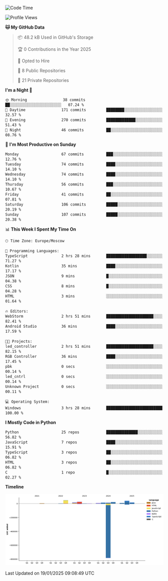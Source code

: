 <!--START_SECTION:waka-->
![Code Time](http://img.shields.io/badge/Code%20Time-585%20hrs%2046%20mins-blue)

![Profile Views](http://img.shields.io/badge/Profile%20Views-4-blue)

**🐱 My GitHub Data** 

> 📦 48.2 kB Used in GitHub's Storage 
 > 
> 🏆 0 Contributions in the Year 2025
 > 
> 💼 Opted to Hire
 > 
> 📜 8 Public Repositories 
 > 
> 🔑 21 Private Repositories 
 > 
**I'm a Night 🦉** 

```text
🌞 Morning                38 commits          ██░░░░░░░░░░░░░░░░░░░░░░░   07.24 % 
🌆 Daytime                171 commits         ████████░░░░░░░░░░░░░░░░░   32.57 % 
🌃 Evening                270 commits         █████████████░░░░░░░░░░░░   51.43 % 
🌙 Night                  46 commits          ██░░░░░░░░░░░░░░░░░░░░░░░   08.76 % 
```
📅 **I'm Most Productive on Sunday** 

```text
Monday                   67 commits          ███░░░░░░░░░░░░░░░░░░░░░░   12.76 % 
Tuesday                  74 commits          ████░░░░░░░░░░░░░░░░░░░░░   14.10 % 
Wednesday                74 commits          ████░░░░░░░░░░░░░░░░░░░░░   14.10 % 
Thursday                 56 commits          ███░░░░░░░░░░░░░░░░░░░░░░   10.67 % 
Friday                   41 commits          ██░░░░░░░░░░░░░░░░░░░░░░░   07.81 % 
Saturday                 106 commits         █████░░░░░░░░░░░░░░░░░░░░   20.19 % 
Sunday                   107 commits         █████░░░░░░░░░░░░░░░░░░░░   20.38 % 
```


📊 **This Week I Spent My Time On** 

```text
🕑︎ Time Zone: Europe/Moscow

💬 Programming Languages: 
TypeScript               2 hrs 28 mins       ██████████████████░░░░░░░   71.27 % 
Kotlin                   35 mins             ████░░░░░░░░░░░░░░░░░░░░░   17.17 % 
JSON                     9 mins              █░░░░░░░░░░░░░░░░░░░░░░░░   04.38 % 
CSS                      8 mins              █░░░░░░░░░░░░░░░░░░░░░░░░   04.28 % 
HTML                     3 mins              ░░░░░░░░░░░░░░░░░░░░░░░░░   01.64 % 

🔥 Editors: 
WebStorm                 2 hrs 51 mins       █████████████████████░░░░   82.41 % 
Android Studio           36 mins             ████░░░░░░░░░░░░░░░░░░░░░   17.59 % 

🐱‍💻 Projects: 
led_controller           2 hrs 51 mins       █████████████████████░░░░   82.15 % 
RGB Controller           36 mins             ████░░░░░░░░░░░░░░░░░░░░░   17.45 % 
pbk                      0 secs              ░░░░░░░░░░░░░░░░░░░░░░░░░   00.14 % 
led_cntrl                0 secs              ░░░░░░░░░░░░░░░░░░░░░░░░░   00.14 % 
Unknown Project          0 secs              ░░░░░░░░░░░░░░░░░░░░░░░░░   00.11 % 

💻 Operating System: 
Windows                  3 hrs 28 mins       █████████████████████████   100.00 % 
```

**I Mostly Code in Python** 

```text
Python                   25 repos            ██████████████░░░░░░░░░░░   56.82 % 
JavaScript               7 repos             ████░░░░░░░░░░░░░░░░░░░░░   15.91 % 
TypeScript               3 repos             ██░░░░░░░░░░░░░░░░░░░░░░░   06.82 % 
HTML                     3 repos             ██░░░░░░░░░░░░░░░░░░░░░░░   06.82 % 
C                        1 repo              █░░░░░░░░░░░░░░░░░░░░░░░░   02.27 % 
```



**Timeline**

![Lines of Code chart](https://raw.githubusercontent.com/adlemx/adlemx/main/assets/bar_graph.png)


 Last Updated on 19/01/2025 09:08:49 UTC
<!--END_SECTION:waka-->
